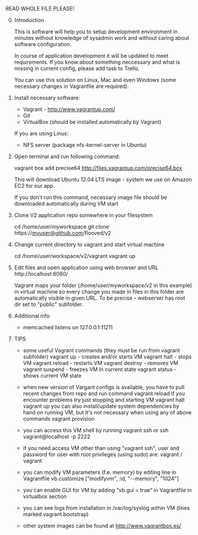 READ WHOLE FILE PLEASE!

0. Introduction

    This is software will help you to setup development environment in minutes without knowledge
    of sysadmin work and without caring about software configuration.

    In course of application development it will be updated to meet requirements. If you know about something
    neccessary and what is missing in current config, please add task to Trello.

    You can use this solution on Linux, Mac and even Windows (some necessary changes in Vagranfile are required).

1. Install necessary software:

    - Vagrant - http://www.vagrantup.com/
    - Git
    - VirtualBox (should be installed automatically by Vagrant)

   If you are using Linux:
    - NFS server (package nfs-kernel-server in Ubuntu)

2. Open terminal and run following command:

	vagrant box add precise64 http://files.vagrantup.com/precise64.box

    This will download Ubuntu 12.04 LTS image - system we use on Amazon EC2 for our app.

    If you don't run this command, necessary image file should be downloaded automatically during VM start

3. Clone V2 application repo somewhere in your filesystem

    cd /home/user/myworkspace
    git clone https://myuser@github.com/flooved/v2

4. Change current directory to vagrant and start virtual machine

    cd /home/user/workspace/v2/vagrant
    vagrant up

5. Edit files and open application using web browser and URL http://localhost:8080/

   Vagrant maps your folder (/home/user/myworkspace/v2 in this example) in virtual machine so every
   change you made in files in this folder are automatically visible in given URL. To be precise -
   webserver has root dir set to "public" subfolder.

6. Additional info

   - memcached listens on 127.0.0.1:11211

7. TIPS

    - some useful Vagrant commands (they must be run from vagrant subfolder)
	vagrant up	- creates and/or starts VM
	vagrant halt	- stops VM
	vagrant reload	- restarts VM
	vagrant destroy	- removes VM
	vagrant suspend	- freezes VM in current state
	vagrant status	- shows current VM state

    - when new version of Vargant configs is available, you have to pull recent changes from repo and run command
	    vagrant reload
	if you encounter problems try just stopping and starting VM
	    vagrant halt
	    vagrant up
	you can also install/update system dependencies by hand on running VM, but it's not necessary when using any of above commands
	    vagrant provision

    - you can access this VM shell by running
	    vagrant ssh
	or
	    ssh vagrant@localhost -p 2222

    - if you need access VM other than using "vagrant ssh", user and password for user with root privileges (using sudo) are:
	vagrant / vagrant

    - you can modify VM parameters (f.e. memory) by editing line in Vagrantfile
	vb.customize ["modifyvm", :id, "--memory", "1024"]

    - you can enable GUI for VM by adding "vb.gui = true" in Vagrantfile in virtualbox section

    - you can see logs from installation in /var/log/syslog within VM (lines marked vagrant.bootstrap)

    - other system images can be found at http://www.vagrantbox.es/
